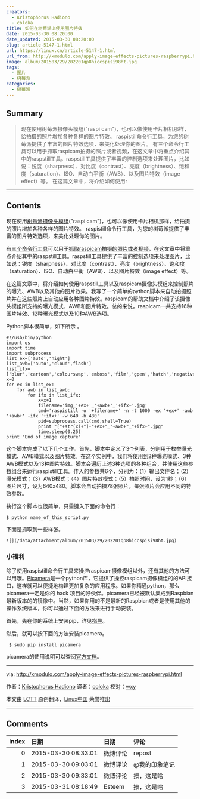 ```yaml
---
creators:
  - Kristophorus Hadiono
  - coloka
title: 如何在树莓派上使用图片特效
date: 2015-03-30 08:20:00
date_updated: 2015-03-30 08:20:00
slug: article-5147-1.html
url: https://linux.cn/article-5147-1.html
url_from: http://xmodulo.com/apply-image-effects-pictures-raspberrypi.html
image: album/201503/29/202201qp8hiccspisi98ht.jpg
tags:
  - 图片
  - 树莓派
categories:
  - 树莓派
---
```


## Summary

> 现在使用树莓派摄像头模组(&quot;raspi cam&quot;)，也可以像使用卡片相机那样，给拍摄的照片增加各种各样的图片特效。 raspistill命令行工具，为您的树莓派提供了丰富的图片特效选项，来美化处理你的图片。 有三个命令行工具可以用于抓取raspicam拍摄的照片或者视频，在这文章中将重点介绍其中的raspstill工具。raspstill工具提供了丰富的控制选项来处理图片，比如说：锐度（sharpness）、对比度（contrast）、亮度（brightness）、饱和度（saturation）、ISO、自动白平衡（AWB）、以及图片特效（image effect）等。 在这篇文章中，将介绍如何使用r

***

<!-- more -->

## Contents

现在使用[树莓派摄像头模组](http://xmodulo.com/go/picam)("raspi cam")，也可以像使用卡片相机那样，给拍摄的照片增加各种各样的图片特效。 raspistill命令行工具，为您的树莓派提供了丰富的图片特效选项，来美化处理你的图片。

有[三个命令行工具](http://www.raspberrypi.org/documentation/usage/camera/raspicam/)可以用于[抓取raspicam拍摄的照片或者视频](http://xmodulo.com/install-raspberry-pi-camera-board.html)，在这文章中将重点介绍其中的raspstill工具。raspstill工具提供了丰富的控制选项来处理图片，比如说：锐度（sharpness）、对比度（contrast）、亮度（brightness）、饱和度（saturation）、ISO、自动白平衡（AWB）、以及图片特效（image effect）等。

在这篇文章中，将介绍如何使用raspstill工具以及raspicam摄像头模组来控制照片的曝光、AWB以及其他的图片效果。我写了一个简单的python脚本来自动拍摄照片并在这些照片上自动应用各种图片特效。raspicam的帮助文档中介绍了该摄像头模组所支持的曝光模式、AWB和图片特效。总的来说，raspicam一共支持16种图片特效、12种曝光模式以及10种AWB选项。

Python脚本很简单，如下所示 。

```shell
#!/usb/bin/python
import os
import time
import subprocess
list_ex=['auto','night']
list_awb=['auto','cloud',flash']
list_ifx=['blur','cartoon','colourswap','emboss','film','gpen','hatch','negative','oilpaint','posterise','sketch','solarise','watercolour']
x=0
for ex in list_ex:
    for awb in list_awb:
        for ifx in list_ifx:
            x=x+1
            filename='img_'+ex+'_'+awb+'_'+ifx+'.jpg'
            cmd='raspistill -o '+filename+' -n -t 1000 -ex '+ex+' -awb '+awb+' -ifx '+ifx+' -w 640 -h 480'
            pid=subprocess.call(cmd,shell=True)
            print "["+str(x)+"]-"+ex+"_"+awb+"_"+ifx+".jpg"
            time.sleep(0.25)
print "End of image capture"
```

这个脚本完成了以下几个工作。首先，脚本中定义了3个列表，分别用于枚举曝光模式、AWB模式以及图片特效。在这个实例中，我们将使用到2种曝光模式、3种AWB模式以及13种图片特效。脚本会遍历上述3种选项的各种组合，并使用这些参数组合来运行raspistill工具。传入的参数共6个，分别为：（1）输出文件名；（2）曝光模式；（3）AWB模式；（4）图片特效模式；（5）拍照时间，设为1秒；（6）图片尺寸，设为640x480。脚本会自动拍摄78张照片，每张照片会应用不同的特效参数。

执行这个脚本也很简单，只需键入下面的命令行：

```shell
$ python name_of_this_script.py 
```

下面是抓取到一些样张。

`![](/data/attachment/album/201503/29/202201qp8hiccspisi98ht.jpg)`

### 小福利

除了使用raspistill命令行工具来操控raspicam摄像模组以外，还有其他的方法可以用哦。[Picamera](https://pypi.python.org/pypi/picamera)是一个python库，它提供了操控raspicam摄像模组的的API接口，这样就可以便捷地构建更加复杂的应用程序。如果你精通python，那么picamera一定是你的 hack 项目的好伙伴。picamera已经被默认集成到Raspbian最新版本的的镜像中。当然，如果你用的不是最新的Raspbian或者是使用其他的操作系统版本，你可以通过下面的方法来进行手动安装。

首先，先在你的系统上安装pip，详见[指导](http://ask.xmodulo.com/install-pip-linux.html)。

然后，就可以按下面的方法安装picamera。

```shell
 $ sudo pip install picamera 
```

picamera的使用说明可以查阅[官方文档](http://picamera.readthedocs.org/)。

---

via: <http://xmodulo.com/apply-image-effects-pictures-raspberrypi.html>

作者：[Kristophorus Hadiono](http://xmodulo.com/author/kristophorus) 译者：[coloka](https://github.com/coloka) 校对：[wxy](https://github.com/wxy)

本文由 [LCTT](https://github.com/LCTT/TranslateProject) 原创翻译，[Linux中国](https://linux.cn/) 荣誉推出

***

## Comments

|   index | 日期                | 日期     | 评论          |
|--------:|:--------------------|:---------|:--------------|
|       0 | 2015-03-30 08:33:01 | 微博评论 | repost        |
|       1 | 2015-03-30 09:03:01 | 微博评论 | @我的印象笔记 |
|       2 | 2015-03-30 09:33:01 | 微博评论 | 擦，这是啥    |
|       3 | 2015-03-31 08:18:49 | Esteem   | 擦，这是啥    |
